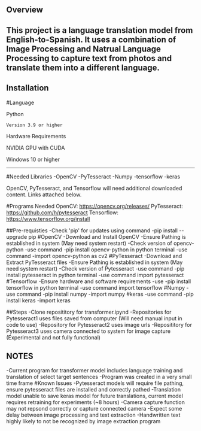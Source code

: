 ## Overview
This project is a language translation model from English-to-Spanish. 
It uses a combination of Image Processing and Natrual Language Processing to capture text from photos and translate them into a different language.
---------------------------------------------------------------------------------------------------------------------------------------------------
## Installation

#Language

  Python
  
    Version 3.9 or higher
Hardware Requirements

  NVIDIA GPU with CUDA
  
  Windows 10 or higher
  
---------------------------------------------------------------------------------------------------------------------------------------------------  
#Needed Libraries
  -OpenCV
  -PyTesseract
  -Numpy
  -tensorflow
  -keras
  
OpenCV, PyTesseract, and Tensorflow will need additional downloaded content. Links attached below.

#Programs Needed
OpenCV: https://opencv.org/releases/
PyTesseract: https://github.com/h/pytesseract
Tensorflow: https://www.tensorflow.org/install

##Pre-requisties
-Check 'pip' for updates using command -pip install --upgrade pip
#OpenCV
-Download and Install OpenCV
-Ensure Pathing is established in system (May need system restart)
-Check version of opencv-python
-use command -pip install opencv-python in python terminal
-use command -import opencv-python as cv2
#PyTesseract
-Download and Extract PyTesseract files
-Ensure Pathing is established in system (May need system restart)
-Check version of Pytesseract
-use command -pip install pytesseract in python terminal
-use command import pytesseract
#Tensorflow
-Ensure hardware and software requirements
-use -pip install tensorflow in python terminal
-use command import tensorflow
#Numpy
-use command -pip install numpy
-import numpy
#keras
-use command -pip install keras
-import keras

##Steps
-Clone reposititory for transformer.ipynd 
  -Repositories for Pytesseract1 uses files saved from computer (Will need manual input in code to use)
  -Repository for Pytesseract2 uses image urls
  -Reposititory for Pytesseract3 uses camera connected to system for image capture (Experimental and not fully functional)

## NOTES
-Current program for transformer model includes language training and translation of select target sentences
-Program was created in a very small time frame
#Known Issues
-Pytesseract models will require file pathing, ensure pytesseract files are installed and correctly pathed
-Translation model unable to save keras model for future translations, current model requires retraining for experiments (~8 hours)
-Camera capture function may not repsond correctly or capture connected camera
-Expect some delay between image processing and text extraction
-Handwritten text highly likely to not be recognized by image extraction program
